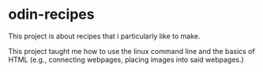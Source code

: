 # odin-recipes
This project is about recipes that i particularly like to make.

This project taught me how to use the linux command line and the basics of HTML (e.g., connecting webpages, placing images into said webpages.)
